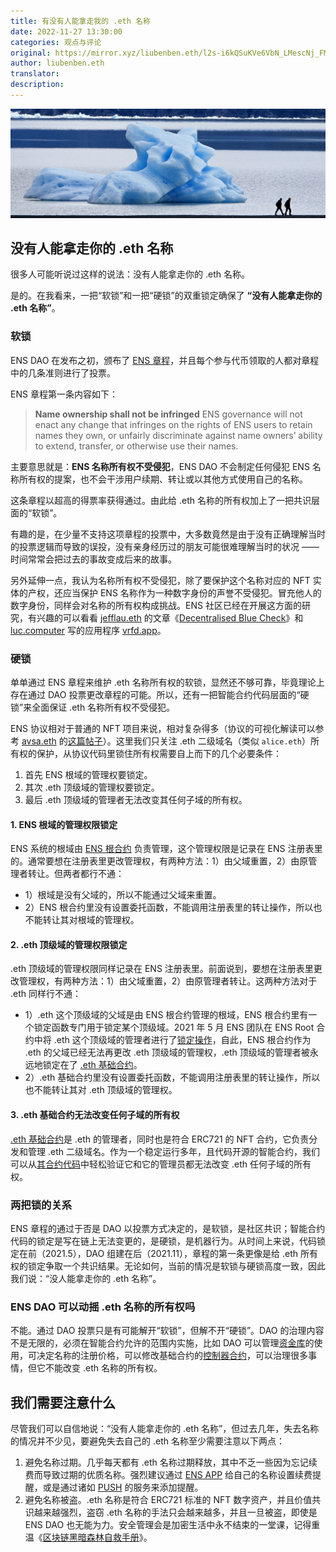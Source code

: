 ```yaml
---
title: 有没有人能拿走我的 .eth 名称
date: 2022-11-27 13:30:00
categories: 观点与评论
original: https://mirror.xyz/liubenben.eth/l2s-i6kQSuKVe6VbN_LMescNj_FMKLw2ql32bxCVZNI
author: liubenben.eth
translator: 
description: 
---
```


![](/images/news/2022-11-27-no-one-could-take-your-ens-away/01.jpg)

## 没有人能拿走你的 .eth 名称

很多人可能听说过这样的说法：没有人能拿走你的 .eth 名称。

是的。在我看来，一把“软锁”和一把“硬锁”的双重锁定确保了 **“没有人能拿走你的 .eth 名称”**。

### 软锁

ENS DAO 在发布之初，颁布了 [ENS 章程](https://constitution.ens.domains/)，并且每个参与代币领取的人都对章程中的几条准则进行了投票。

ENS 章程第一条内容如下：

> **Name ownership shall not be infringed**
> ENS governance will not enact any change that infringes on the rights of ENS users to retain names they own, or unfairly discriminate against name owners’ ability to extend, transfer, or otherwise use their names.

主要意思就是：**ENS 名称所有权不受侵犯**，ENS DAO 不会制定任何侵犯 ENS 名称所有权的提案，也不会干涉用户续期、转让或以其他方式使用自己的名称。

这条章程以超高的得票率获得通过。由此给 .eth 名称的所有权加上了一把共识层面的“软锁”。

有趣的是，在少量不支持这项章程的投票中，大多数竟然是由于没有正确理解当时的投票逻辑而导致的误投，没有亲身经历过的朋友可能很难理解当时的状况 —— 时间常常会把过去的事故变成后来的故事。

另外延伸一点，我认为名称所有权不受侵犯，除了要保护这个名称对应的 NFT 实体的产权，还应当保护 ENS 名称作为一种数字身份的声誉不受侵犯。冒充他人的数字身份，同样会对名称的所有权构成挑战。ENS 社区已经在开展这方面的研究，有兴趣的可以看看 [jefflau.eth](https://twitter.com/_jefflau) 的文章《[Decentralised Blue Check](https://mirror.xyz/jefflau.eth/0PMm9s7G_a9KpXiYGnfWPuhNntZqJFlpmuVlSJbCD6s)》和 [luc.computer](https://twitter.com/LucemansNL) 写的应用程序 [vrfd.app](https://vrfd.app/)。

### 硬锁

单单通过 ENS 章程来维护 .eth 名称所有权的软锁，显然还不够可靠，毕竟理论上存在通过 DAO 投票更改章程的可能。所以，还有一把智能合约代码层面的“硬锁”来全面保证 .eth 名称所有权不受侵犯。

ENS 协议相对于普通的 NFT 项目来说，相对复杂得多（协议的可视化解读可以参考 [avsa.eth](https://twitter.com/avsa) 的[这篇帖子](https://discuss.ens.domains/t/ens-proposals-explained-visually/10895)）。这里我们只关注 .eth 二级域名（类似 `alice.eth`）所有权的保护，从协议代码里锁住所有权需要自上而下的几个必要条件：

1. 首先 ENS 根域的管理权要锁定。
2. 其次 .eth 顶级域的管理权要锁定。
3. 最后 .eth 顶级域的管理者无法改变其任何子域的所有权。

#### 1. ENS 根域的管理权限锁定

ENS 系统的根域由 [ENS 根合约](https://etherscan.io/address/0xaB528d626EC275E3faD363fF1393A41F581c5897) 负责管理，这个管理权限是记录在 ENS 注册表里的。通常要想在注册表里更改管理权，有两种方法：1）由父域重置，2）由原管理者转让。但两者都行不通：

- 1）根域是没有父域的，所以不能通过父域来重置。
- 2）ENS 根合约里没有设置委托函数，不能调用注册表里的转让操作，所以也不能转让其对根域的管理权。

#### 2. .eth 顶级域的管理权限锁定

.eth 顶级域的管理权限同样记录在 ENS 注册表里。前面说到，要想在注册表里更改管理权，有两种方法：1）由父域重置，2）由原管理者转让。这两种方法对于 .eth 同样行不通：

- 1）.eth 这个顶级域的父域是由 ENS 根合约管理的根域，ENS 根合约里有一个锁定函数专门用于锁定某个顶级域。2021 年 5 月 ENS 团队在 ENS Root 合约中将 .eth 这个顶级域的管理者进行了[锁定操作](https://etherscan.io/tx/0x636abee238e85eedd8dc3b5e4584ace2e00452e65fca1631f36cf5c4a96bcacc#eventlog)，自此，ENS 根合约作为 .eth 的父域已经无法再更改 .eth 顶级域的管理权，.eth 顶级域的管理者被永远地锁定在了 [.eth 基础合约](https://etherscan.io/address/0x57f1887a8BF19b14fC0dF6Fd9B2acc9Af147eA85)。
- 2）.eth 基础合约里没有设置委托函数，不能调用注册表里的转让操作，所以也不能转让其对 .eth 顶级域的管理权。

#### 3. .eth 基础合约无法改变任何子域的所有权

[.eth 基础合约](https://etherscan.io/address/0x57f1887a8BF19b14fC0dF6Fd9B2acc9Af147eA85)是 .eth 的管理者，同时也是符合 ERC721 的 NFT 合约，它负责分发和管理 .eth 二级域名。作为一个稳定运行多年，且代码开源的智能合约，我们可以从[其合约代码](https://github.com/ensdomains/ens-contracts/blob/master/contracts/ethregistrar/BaseRegistrarImplementation.sol)中轻松验证它和它的管理员都无法改变 .eth 任何子域的所有权。

### 两把锁的关系

ENS 章程的通过于否是 DAO 以投票方式决定的，是软锁，是社区共识；智能合约代码的锁定是写在链上无法变更的，是硬锁，是机器行为。从时间上来说，代码锁定在前（2021.5），DAO 组建在后（2021.11），章程的第一条更像是给 .eth 所有权的锁定争取一个共识结果。无论如何，当前的情况是软锁与硬锁高度一致，因此我们说：“没人能拿走你的 .eth 名称”。

### ENS DAO 可以动摇 .eth 名称的所有权吗

不能。通过 DAO 投票只是有可能解开“软锁”，但解不开“硬锁”。DAO 的治理内容不是无限的，必须在智能合约允许的范围内实施，比如 DAO 可以管理[资金库](https://etherscan.io/address/0xFe89cc7aBB2C4183683ab71653C4cdc9B02D44b7)的使用，可决定名称的注册价格，可以修改基础合约的[控制器合约](https://github.com/ensdomains/ens-contracts/blob/master/contracts/ethregistrar/ETHRegistrarController.sol)，可以治理很多事情，但它不能改变 .eth 名称的所有权。

## 我们需要注意什么

尽管我们可以自信地说：“没有人能拿走你的 .eth 名称”，但过去几年，失去名称的情况并不少见，要避免失去自己的 .eth 名称至少需要注意以下两点：

1. 避免名称过期。几乎每天都有 .eth 名称过期释放，其中不乏一些因为忘记续费而导致过期的优质名称。强烈建议通过 [ENS APP](https://app.ens.domains/) 给自己的名称设置续费提醒，或是通过诸如 [PUSH](https://push.org/) 的服务来添加提醒。
2. 避免名称被盗。.eth 名称是符合 ERC721 标准的 NFT 数字资产，并且价值共识越来越强烈，盗窃 .eth 名称的手法只会越来越多，并且一旦被盗，即使是 ENS DAO 也无能为力。安全管理会是加密生活中永不结束的一堂课，记得重温《[区块链黑暗森林自救手册](https://darkhandbook.io/)》。

